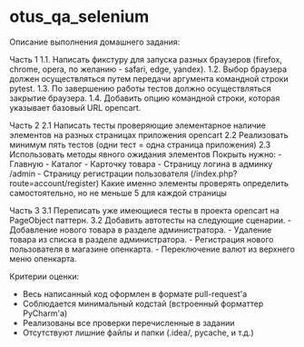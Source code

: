 # otus_qa_selenium

Описание выполнения домашнего задания:

Часть 1
	1.1. Написать фикстуру для запуска разных браузеров (firefox, chrome, opera, по желанию - safari, edge, yandex).
	1.2. Выбор браузера должен осуществляться путем передачи аргумента командной строки pytest.
	1.3. По завершению работы тестов должно осуществляться закрытие браузера.
	1.4. Добавить опцию командной строки, которая указывает базовый URL opencart.

Часть 2
	2.1 Написать тесты проверяющие элементарное наличие элементов на разных страницах приложения opencart
	2.2 Реализовать минимум пять тестов (одни тест = одна страница приложения)
	2.3 Использовать методы явного ожидания элементов
	Покрыть нужно:
	 - Главную
	 - Каталог
	 - Карточку товара
	 - Страницу логина в админку /admin
	 - Страницу регистрации пользователя (/index.php?route=account/register)
	Какие именно элементы проверять определить самостоятельно, но не меньше 5 для каждой страницы

Часть 3
	3.1 Переписать уже имеющиеся тесты в проекта opencart на PageObject паттерн.
	3.2 Добавить автотесты на следующие сценарии.
	 - Добавление нового товара в разделе администратора.
	 - Удаление товара из списка в разделе администратора.
	 - Регистрация нового пользователя в магазине опенкарта.
	 - Переключение валют из верхнего меню опенкарта.

Критерии оценки:
 - Весь написанный код оформлен в формате pull-request'a
 - Соблюдается минимальный кодстай (встроенный форматтер PyCharm'a)
 - Реализованы все проверки перечисленные в задании
 - Отсутствуют лишние файлы и папки (.idea/, pycache, и т.д.)

